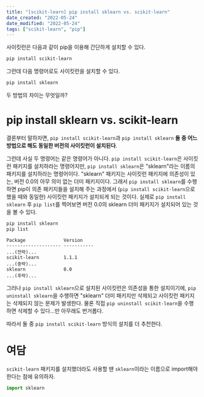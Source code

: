 ```yaml
---
title: "[scikit-learn] pip install sklearn vs. scikit-learn"
date_created: "2022-05-24"
date_modified: "2022-05-24"
tags: ["scikit-learn", "pip"]
---
```


사이킷런은 다음과 같이 pip을 이용해 간단하게 설치할 수 있다.

```bash
pip install scikit-learn
```

그런데 다음 명령어로도 사이킷런을 설치할 수 있다.

```bash
pip install sklearn
```

두 방법의 차이는 무엇일까?

# pip install sklearn vs. scikit-learn

결론부터 말하자면, `pip install scikit-learn`과 `pip install sklearn` **둘 중 어느 방법으로 해도 동일한 버전의 사이킷런이 설치된다**.

그런데 사실 두 명령어는 같은 명령어가 아니다. `pip install scikit-learn`은 사이킷런 패키지를 설치하라는 명령어지만, `pip install sklearn`은 "sklearn"라는 이름의 패키지를 설치하라는 명령어이다. "sklearn" 패키지는 사이킷런 패키지에 의존성이 있는, 버전 0.0의 아무 의미 없는 더미 패키지이다. 그래서 `pip install sklearn`를 수행하면 pip이 의존 패키지들을 설치해 주는 과정에서 (`pip install scikit-learn`으로 했을 때와 동일한) 사이킷런 패키지가 설치되게 되는 것이다. 실제로 `pip install sklearn` 후 `pip list`를 찍어보면 버전 0.0의 sklearn 더미 패키지가 설치되어 있는 것을 볼 수 있다.

```bash
pip install sklearn
pip list
```

```text
Package              Version
-------------------- -----------
...(전략)...
scikit-learn         1.1.1
...(중략)...
sklearn              0.0
...(후략)...
```

그러나 `pip install sklearn`으로 설치된 사이킷런은 의존성을 통한 설치이기에, `pip uninstall sklearn`을 수행하면 "sklearn" 더미 패키지만 삭제되고 사이킷런 패키지는 삭제되지 않는 문제가 발생한다. 물론 직접 `pip uninstall scikit-learn`을 수행하면 삭제할 수 있다...만 아무래도 번거롭다.

따라서 둘 중 `pip install scikit-learn` 방식의 설치를 더 추천한다.

# 여담

`scikit-learn` 패키지를 설치했더라도 사용할 땐 `sklearn`이라는 이름으로 import해야 한다는 점에 유의하자.

```python
import sklearn
```
